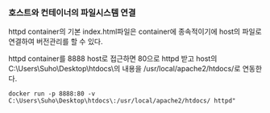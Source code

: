 ### 호스트와 컨테이너의 파일시스템 연결

httpd container의 기본 index.html파일은 container에 종속적이기에 host의 파일로 연결하여 버전관리를 할 수 있다.


httpd container를 8888 host로 접근하면 80으로 httpd 받고 host의 C:\Users\Suho\Desktop\htdocs\의 내용을 /usr/local/apache2/htdocs/로 연동한다. 

```
docker run -p 8888:80 -v C:\Users\Suho\Desktop\htdocs\:/usr/local/apache2/htdocs/ httpd"

```
